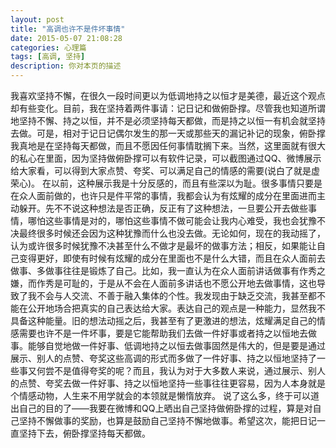```yaml
---
layout: post
title: "高调也许不是件坏事情"
date: 2015-05-07 21:08:28
categories: 心理篇
tags: [高调, 坚持]
description: 你对本页的描述
---
```

我喜欢坚持不懈，在很久一段时间更以为低调地持之以恒才是美德，最近这个观点却有些变化。目前，我在坚持着两件事请：记日记和做俯卧撑。尽管我也知道所谓地坚持不懈、持之以恒，并不是必须坚持每天都做，而是持之以恒一有机会就坚持去做。可是，相对于记日记偶尔发生的那一天或那些天的漏记补记的现象，俯卧撑我真地是在坚持每天都做，而且不愿因任何事情耽搁下来。当然，这里面就有很大的私心在里面，因为坚持做俯卧撑可以有软件记录，可以截图通过QQ、微博展示给大家看，可以得到大家点赞、夸奖、可以满足自己的情感的需要(说白了就是虚荣心)。<!--more-->
在以前，这种展示我是十分反感的，而且有些深以为耻。很多事情只要是在众人面前做的，也许只是件平常的事情，我都会认为有炫耀的成分在里面进而主动躲开。先不不说这种想法是否正确，反正有了这种想法，一旦要公开去做些事情，哪怕这些事情是对的，哪怕这些事情不做可能会让我内心难受，我也会犹豫不决最终很多时候还会因为这种犹豫而什么也没去做。无论如何，现在的我动摇了，认为或许很多时候犹豫不决甚至什么不做才是最坏的做事方法；相反，如果能让自己变得更好，即使有时候有炫耀的成分在里面也不是什么大错，而且在众人面前去做事、多做事往往是锻炼了自己。比如，我一直认为在众人面前讲话做事有作秀之嫌，而作秀是可耻的，于是从不会在人面前多讲话也不愿公开地去做事情，这也导致了我不会与人交流、不善于融入集体的个性。我发现由于缺乏交流，我甚至都不能在公开地场合把真实的自己表达给大家。表达自己的观点是一种能力，显然我不具备这种能量。旧的想法动摇之后，我甚至有了更激进的想法，炫耀满足自己的情感需要也许不是一件坏事，要是它能帮助我们去做一件好事或者持之以恒地去做事。能够自觉地做一件好事、低调地持之以恒去做事固然是伟大的，但是要是通过展示、别人的点赞、夸奖这些高调的形式而多做了一件好事、持之以恒地坚持了一些事又何尝不是值得夸奖的呢？而且，我认为对于大多数人来说，通过展示、别人的点赞、夸奖去做一件好事、持之以恒地坚持一些事往往更容易，因为人本身就是个情感动物，人生来不用学就会的本领就是懒惰放弃。
说了这么多，终于可以道出自己的目的了——我要在微博和QQ上晒出自己坚持做俯卧撑的过程，算是对自己坚持不懈做事的奖励，也算是鼓励自己坚持不懈地做事。希望这次，能把日记一直坚持下去，俯卧撑坚持每天都做。
